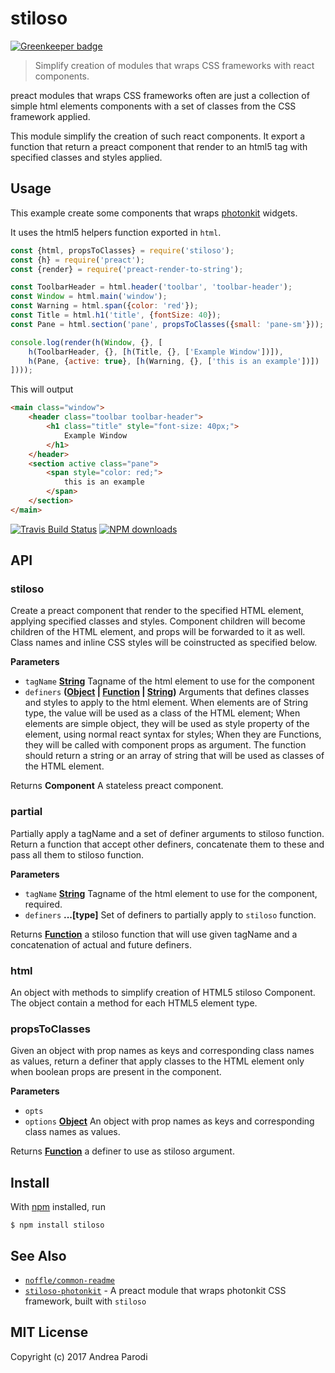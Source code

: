 # stiloso

[![Greenkeeper badge](https://badges.greenkeeper.io/parro-it/stiloso.svg)](https://greenkeeper.io/)

> Simplify creation of modules that wraps CSS frameworks with react components.

preact modules that wraps CSS frameworks often are just a collection of  simple html elements components with a set of classes from the CSS framework applied.

This module simplify the creation of such react components.
It export a function that return a preact component that render to an html5 tag with specified classes and styles applied.

## Usage

This example create some components that wraps [photonkit](photonkit.com)
widgets.

It uses the html5 helpers function exported in `html`.

```js
const {html, propsToClasses} = require('stiloso');
const {h} = require('preact');
const {render} = require('preact-render-to-string');

const ToolbarHeader = html.header('toolbar', 'toolbar-header');
const Window = html.main('window');
const Warning = html.span({color: 'red'});
const Title = html.h1('title', {fontSize: 40});
const Pane = html.section('pane', propsToClasses({small: 'pane-sm'}));

console.log(render(h(Window, {}, [
	h(ToolbarHeader, {}, [h(Title, {}, ['Example Window'])]),
	h(Pane, {active: true}, [h(Warning, {}, ['this is an example'])])
])));
```

This will output

```html
<main class="window">
	<header class="toolbar toolbar-header">
		<h1 class="title" style="font-size: 40px;">
			Example Window
		</h1>
	</header>
	<section active class="pane">
		<span style="color: red;">
			this is an example
		</span>
	</section>
</main>
```

[![Travis Build Status](https://img.shields.io/travis/parro-it/stiloso/master.svg)](http://travis-ci.org/parro-it/stiloso)
[![NPM downloads](https://img.shields.io/npm/dt/stiloso.svg)](https://npmjs.org/package/stiloso)

## API

<!-- Generated by documentation.js. Update this documentation by updating the source code. -->

### stiloso

Create a preact component that render to the specified HTML element, applying
specified classes and styles.
Component children will become children of the HTML element, and props will be
forwarded to it as well. Class names and inline CSS styles will be coinstructed as specified below.

**Parameters**

-   `tagName` **[String](https://developer.mozilla.org/en-US/docs/Web/JavaScript/Reference/Global_Objects/String)** Tagname of the html element to use for the component
-   `definers` **([Object](https://developer.mozilla.org/en-US/docs/Web/JavaScript/Reference/Global_Objects/Object) \| [Function](https://developer.mozilla.org/en-US/docs/Web/JavaScript/Reference/Statements/function) \| [String](https://developer.mozilla.org/en-US/docs/Web/JavaScript/Reference/Global_Objects/String))** Arguments that defines classes and styles to apply
    to the html element.
    When elements are of String type, the value will be used as a class of the HTML element;
    When elements are simple object, they will be used as style property of the element, using
    normal react syntax for styles;
    When they are Functions,  they will be called with component props as argument.
    The function should return a string or an array of string that will be used as classes of the HTML element.

Returns **Component** A stateless preact component.

### partial

Partially apply a tagName and a set of definer arguments to stiloso function.
Return a function that accept other definers, concatenate them to these and
pass all them to stiloso function.

**Parameters**

-   `tagName` **[String](https://developer.mozilla.org/en-US/docs/Web/JavaScript/Reference/Global_Objects/String)** Tagname of the html element to use for the component, required.
-   `definers` **...\[type]** Set of definers to partially apply to `stiloso` function.

Returns **[Function](https://developer.mozilla.org/en-US/docs/Web/JavaScript/Reference/Statements/function)** a stiloso function that will use given tagName and a concatenation of actual and future definers.

### html

An object with methods to simplify creation of HTML5 stiloso Component.
The object contain a method for each HTML5 element type.

### propsToClasses

Given an object with prop names as keys and corresponding class names
as values, return a definer that apply classes to the HTML element only when
boolean props are present in the component.

**Parameters**

-   `opts`
-   `options` **[Object](https://developer.mozilla.org/en-US/docs/Web/JavaScript/Reference/Global_Objects/Object)** An object with prop names as keys and corresponding class names
    as values.

Returns **[Function](https://developer.mozilla.org/en-US/docs/Web/JavaScript/Reference/Statements/function)** a definer to use as stiloso argument.

## Install

With [npm](https://npmjs.org/) installed, run

    $ npm install stiloso

## See Also

-   [`noffle/common-readme`](https://github.com/noffle/common-readme)
-   [`stiloso-photonkit`](https://github.com/parro-it/stiloso-photonkit) - A preact module that wraps photonkit CSS framework, built with `stiloso`

## MIT License

Copyright (c) 2017 Andrea Parodi

